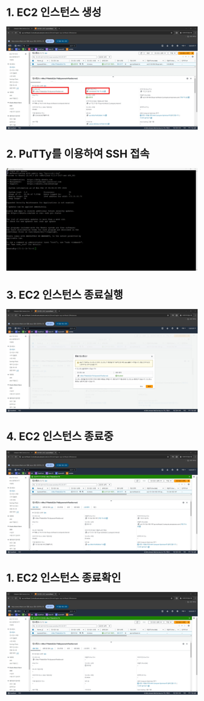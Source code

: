 # 1. EC2 인스턴스 생성
![](../AWS/screenshot/01.jpg)

# 2. PuTTy를 이용하여 SSH 접속
![](../AWS/screenshot/02.jpg)

# 3. EC2 인스턴스 종료실행
![](../AWS/screenshot/08.jpg)

# 4. EC2 인스턴스 종료중
![](../AWS/screenshot/09.jpg)

# 1. EC2 인스턴스 종료확인
![](../AWS/screenshot/10.jpg)
